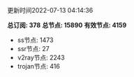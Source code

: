 更新时间2022-07-13 04:14:36

**总订阅: 378**
**总节点: 15890**
**有效节点: 4159**
- ss节点: 1473
- ssr节点: 27
- v2ray节点: 2243
- trojan节点: 416
